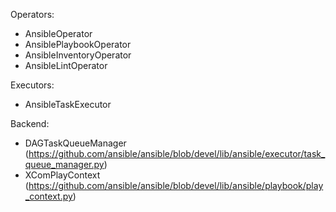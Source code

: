 Operators:
* AnsibleOperator
* AnsiblePlaybookOperator
* AnsibleInventoryOperator
* AnsibleLintOperator

Executors:
* AnsibleTaskExecutor

Backend:
* DAGTaskQueueManager (https://github.com/ansible/ansible/blob/devel/lib/ansible/executor/task_queue_manager.py)
* XComPlayContext (https://github.com/ansible/ansible/blob/devel/lib/ansible/playbook/play_context.py)
